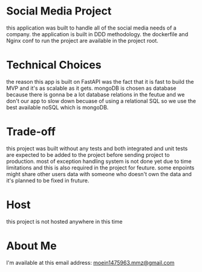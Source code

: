 # Social Media Project
this application was built to handle all of the social media needs of a company.
the application is built in DDD methodology.
the dockerfile and Nginx conf to run the project are available in the project root.

# Technical Choices
the reason this app is built on FastAPI was the fact that it is fast to build the MVP and it's as scalable as it gets.
mongoDB is chosen as database because there is gonna be a lot database relations in the feutue and we don't our app to slow down becuase of using a relational SQL so we use the best available noSQL which is mongoDB.

# Trade-off
this project was built without any tests and both integrated and unit tests are expected to be added to the project before sending project to production.
most of exception handling system is not done yet due to time limitations and this is also required in the project for feuture.
some enpoints might share other users data with someone who doesn't own the data and it's planned to be fixed in fruture.

# Host
this project is not hosted anywhere in this time

# About Me
I'm available at this email address: moein1475963.mmz@gmail.com
